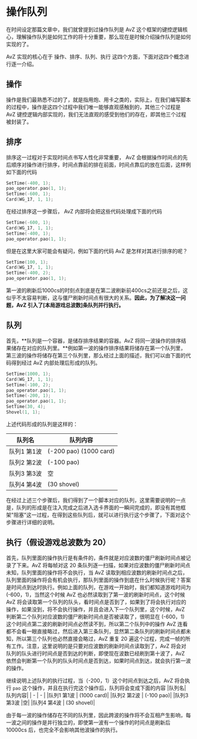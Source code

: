 <!--
 * @Coding: utf-8
 * @Author: vector-wlc
 * @Date: 2021-09-25 19:35:55
 * @Description: 
-->
# 操作队列

在时间设定那篇文章中，我们就曾提到过操作队列是 AvZ 这个框架的键控逻辑核心，理解操作队列是如何工作的将十分重要，那么现在是时候介绍操作队列是如何实现的了。

AvZ 实现的核心在于 操作、排序、队列、执行 这四个方面，下面对这四个概念进行逐一介绍。

## 操作

操作是我们最熟悉不过的了，就是指用炮、用卡之类的，实际上，在我们编写脚本的过程中，操作是这四个过程中我们唯一能够直观感触到的，其他三个过程是 AvZ 键控逻辑内部实现的，我们无法直观的感受到他们的存在，即其他三个过程被封装了。

## 排序
排序这一过程对于实现时间点书写人性化非常重要， AvZ 会根据操作时间点的先后顺序对操作进行排序，时间点靠前的排在前面，时间点靠后的放在后面，这样例如下面的代码
```C++
SetTime(-400, 1);
pao_operator.pao(1, 1);
SetTime(-600, 1);
Card(WG_17, 1, 1);
```

在经过排序这一步骤后， AvZ 内部将会把这些代码处理成下面的代码
```C++
SetTime(-600, 1);
Card(WG_17, 1, 1);
SetTime(-400, 1);
pao_operator.pao(1, 1);
```

但是在这里大家可能会有疑问，例如下面的代码 AvZ 是怎样对其进行排序的呢？
```C++
SetTime(100, 1);
Card(WG_17, 1, 1);
SetTime(-400, 2);
pao_operator.pao(1, 1);
```


第一波的刷新后1000cs的时刻点到底是在第二波刷新前400cs之前还是之后，这似乎不太容易判断，这与僵尸刷新时间点有很大的关系。**因此，为了解决这一问题，AvZ 引入了[本局游戏总波数]条队列并行执行。**

## 队列
首先，**队列是一个容器，是储存排序结果的容器。AvZ 将同一波操作的排序结果储存在对应的队列里。**例如第一波的操作排序结果将储存在第一个队列里，第三波的操作将储存在第三个队列里，那么经过上面的描述，我们可以由下面的代码得到经过 AvZ 内部处理后形成的队列。
```C++
SetTime(1000, 1);
Card(WG_17, 1, 1);
SetTime(-100, 2);
pao_operator.pao(1, 1);
SetTime(-200, 1);
pao_operator.pao(1, 1);
SetTime(30, 4);
Shovel(1, 1);
```

上述代码形成的队列是这样的：

|队列名|队列内容|
| - | - |
|队列1 第1波 | (-200 pao) (1000 card)|
|队列2 第2波 | (-100 pao)|
|队列3 第3波 |空|
|队列4 第4波 | (30 shovel)|

在经过上述三个步骤后，我们得到了一个脚本对应的队列，这里需要说明的一点是，队列的形成是在注入完成之后进入选卡界面的一瞬间完成的，即没有其他框架"阻塞"这一过程，在得到这些队列后，就可以进行执行这个步骤了，下面对这个步骤进行详细的说明。

## 执行（假设游戏总波数为 20）
首先，队列里面的操作执行是有条件的，条件就是对应波数的僵尸刷新时间点被记录了下来。AvZ 将每帧对这 20 条队列逐一扫描，如果对应波数的僵尸刷新时间点未知，队列里面的操作将不会执行，当 AvZ 读取到相应波数的刷新时间点之后，队列里面的操作将会有机会执行，那队列里面的操作到底在什么时候执行呢？答案是时间点到达时执行。例如上面的队列，在游戏一开始时，我们都知道游戏时间为 (-600，1)，当然这个时候 AvZ 也必然读取到了第一波的刷新时间点，这个时候 AvZ 将会读取第一个队列的队头，看时间点是否到了，如果到了将会执行对应的操作，如果没到，将不会执行操作，并且会进入下一个队列里，这个时候，AvZ 判断第二个队列对应波数的僵尸刷新时间点是否被读取了，很明显在 (-600，1) 这个时间点第二波的刷新时间点必然读不到，所以第二个队列中的操作 AvZ 连看都不会看一眼直接略过，然后进入第三条队列，显然第二条队列的刷新时间点都未知，所以第三个队列也必然直接会略过，AvZ 重复 20 遍这个过程，完成一帧的所有工作。注意，这里说明的是只要对应波数的刷新时间点读取到了，AvZ 将会对队列的队头进行时间点是否到达的判断，即使现在波数已经刷到第十波了，AvZ 依然会判断第一个队列的队头时间点是否到达，如果时间点到达，就会执行第一波的操作。

继续说明上述队列的执行过程，当（-200，1）这个时间点到达之后，AvZ 将会执行 `pao` 这个操作，并且在执行完这个操作后，队列将会变成下面的内容
|队列名|队列内容|
| - | - |
|队列1 第1波 | (1000 card)|
|队列2 第2波 | (-100 pao)|
|队列3 第3波 |空|
|队列4 第4波 | (30 shovel)|


由于每一波的操作储存在不同的队列里，因此跨波的操作将不会互相产生影响，每一波之间的操作是并行独立的，即使第一波有一个操作的时间点是刷新后 10000cs 后，也完全不会影响其他波操作的执行。